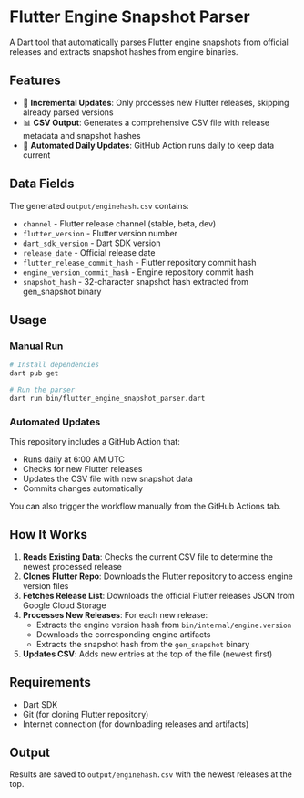 # Flutter Engine Snapshot Parser

A Dart tool that automatically parses Flutter engine snapshots from official releases and extracts snapshot hashes from engine binaries.

## Features

- 🔄 **Incremental Updates**: Only processes new Flutter releases, skipping already parsed versions
- 📊 **CSV Output**: Generates a comprehensive CSV file with release metadata and snapshot hashes
- 🚀 **Automated Daily Updates**: GitHub Action runs daily to keep data current

## Data Fields

The generated `output/enginehash.csv` contains:

- `channel` - Flutter release channel (stable, beta, dev)
- `flutter_version` - Flutter version number
- `dart_sdk_version` - Dart SDK version
- `release_date` - Official release date
- `flutter_release_commit_hash` - Flutter repository commit hash
- `engine_version_commit_hash` - Engine repository commit hash
- `snapshot_hash` - 32-character snapshot hash extracted from gen_snapshot binary

## Usage

### Manual Run

```bash
# Install dependencies
dart pub get

# Run the parser
dart run bin/flutter_engine_snapshot_parser.dart
```

### Automated Updates

This repository includes a GitHub Action that:

- Runs daily at 6:00 AM UTC
- Checks for new Flutter releases
- Updates the CSV file with new snapshot data
- Commits changes automatically

You can also trigger the workflow manually from the GitHub Actions tab.

## How It Works

1. **Reads Existing Data**: Checks the current CSV file to determine the newest processed release
2. **Clones Flutter Repo**: Downloads the Flutter repository to access engine version files
3. **Fetches Release List**: Downloads the official Flutter releases JSON from Google Cloud Storage
4. **Processes New Releases**: For each new release:
   - Extracts the engine version hash from `bin/internal/engine.version`
   - Downloads the corresponding engine artifacts
   - Extracts the snapshot hash from the `gen_snapshot` binary
5. **Updates CSV**: Adds new entries at the top of the file (newest first)

## Requirements

- Dart SDK
- Git (for cloning Flutter repository)
- Internet connection (for downloading releases and artifacts)

## Output

Results are saved to `output/enginehash.csv` with the newest releases at the top.
